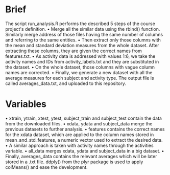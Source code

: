 # Brief
The script run_analysis.R performs the described 5 steps of the course project's definition.
•	Merge all the similar data using the rbind() function. Similarly merge address of those files having the same number of columns and referring to the same entities.
•	Then extract only those columns with the mean and standard deviation measures from the whole dataset. After extracting these columns, they are given the correct names from features.txt.
•	As activity data is addressed with values 1:6, we take the activity names and IDs from activity_labels.txt and they are substituted in the dataset.
•	On the whole dataset, those columns with vague column names are corrected.
•	Finally, we generate a new dataset with all the average measures for each subject and activity type. The output file is called averages_data.txt, and uploaded to this repository.

# Variables
•	xtrain, ytrain, xtest, ytest, subject_train and subject_test contain the data from the downloaded files.
•	xdata, ydata and subject_data merge the previous datasets to further analysis.
•	features contains the correct names for the xdata dataset, which are applied to the column names stored in mean_and_std_features, a numeric vector used to extract the desired data.
•	A similar approach is taken with activity names through the activities variable.
•	all_data merges xdata, ydata and subject_data in a big dataset.
•	Finally, averages_data contains the relevant averages which will be later stored in a .txt file. ddply() from the plyr package is used to apply colMeans() and ease the development.
